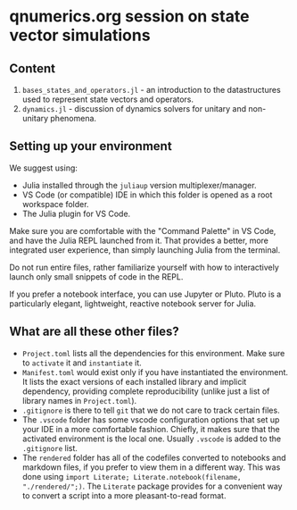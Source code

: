 # qnumerics.org session on state vector simulations

## Content

1. `bases_states_and_operators.jl` - an introduction to the datastructures used to represent state vectors and operators.
2. `dynamics.jl` - discussion of dynamics solvers for unitary and non-unitary phenomena.

## Setting up your environment

We suggest using:

- Julia installed through the `juliaup` version multiplexer/manager.
- VS Code (or compatible) IDE in which this folder is opened as a root workspace folder.
- The Julia plugin for VS Code.

Make sure you are comfortable with the "Command Palette" in VS Code,
and have the Julia REPL launched from it.
That provides a better, more integrated user experience,
than simply launching Julia from the terminal.

Do not run entire files, rather familiarize yourself with how to interactively launch
only small snippets of code in the REPL.

If you prefer a notebook interface, you can use Jupyter or Pluto.
Pluto is a particularly elegant, lightweight, reactive notebook server for Julia.

## What are all these other files?

- `Project.toml` lists all the dependencies for this environment. Make sure to `activate` it and `instantiate` it.
- `Manifest.toml` would exist only if you have instantiated the environment. It lists the exact versions of each installed library and implicit dependency, providing complete reproducibility (unlike just a list of library names in `Project.toml`).
- `.gitignore` is there to tell `git` that we do not care to track certain files.
- The `.vscode` folder has some vscode configuration options that set up your IDE in a more comfortable fashion. Chiefly, it makes sure that the activated environment is the local one. Usually `.vscode` is added to the `.gitignore` list.
- The `rendered` folder has all of the codefiles converted to notebooks and markdown files, if you prefer to view them in a different way. This was done using `import Literate; Literate.notebook(filename, "./rendered/";)`. The `Literate` package provides for a convenient way to convert a script into a more pleasant-to-read format.